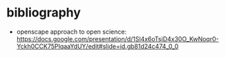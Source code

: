 # bibliography

- openscape approach to open science: https://docs.google.com/presentation/d/1Sl4x6oTsjD4x30O_KwNoqr0-Yckh0CCK75PIqaaYdUY/edit#slide=id.gb81d24c474_0_0

